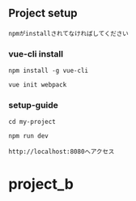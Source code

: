 ## Project setup
```
npmがinstallされてなければしてください
```

### vue-cli install
```
npm install -g vue-cli
```
```
vue init webpack
```
### setup-guide
```
cd my-project
```

```
npm run dev
```

```
http://localhost:8080へアクセス
```
# project_b

